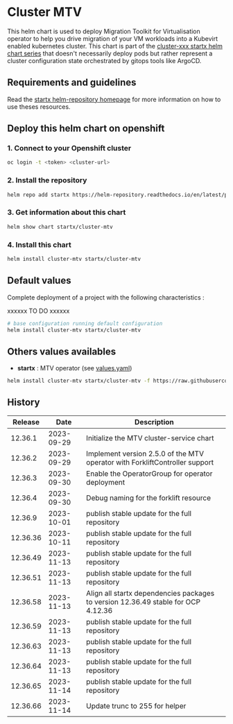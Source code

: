 # Cluster MTV

This helm chart is used to deploy Migration Toolkit for Virtualisation operator to help you drive migration of your VM workloads into a Kubevirt enabled kubernetes cluster.
This chart is part of the [cluster-xxx startx helm chart series](https://helm-repository.readthedocs.io#cluster-helm-charts) that doesn't necessarily deploy pods but rather represent a cluster configuration state orchestrated by gitops tools like ArgoCD.

## Requirements and guidelines

Read the [startx helm-repository homepage](https://helm-repository.readthedocs.io) for
more information on how to use theses resources.

## Deploy this helm chart on openshift

### 1. Connect to your Openshift cluster

```bash
oc login -t <token> <cluster-url>
```

### 2. Install the repository

```bash
helm repo add startx https://helm-repository.readthedocs.io/en/latest/packages/
```

### 3. Get information about this chart

```bash
helm show chart startx/cluster-mtv
```

### 4. Install this chart

```bash
helm install cluster-mtv startx/cluster-mtv
```

## Default values

Complete deployment of a project with the following characteristics :

xxxxxx TO DO xxxxxx

```bash
# base configuration running default configuration
helm install cluster-mtv startx/cluster-mtv
```

## Others values availables

- **startx** : MTV operator (see [values.yaml](https://raw.githubusercontent.com/startxfr/helm-repository/master/charts/cluster-mtv/values-startx.yaml))

```bash
helm install cluster-mtv startx/cluster-mtv -f https://raw.githubusercontent.com/startxfr/helm-repository/master/charts/cluster-mtv/values-startx.yaml
```

## History

| Release  | Date       | Description                                                                                    |
| -------- | ---------- | ---------------------------------------------------------------------------------------------- |
| 12.36.1 | 2023-09-29 | Initialize the MTV cluster-service chart
| 12.36.2 | 2023-09-29 | Implement version 2.5.0 of the MTV operator with ForkliftController support
| 12.36.3 | 2023-09-30 | Enable the OperatorGroup for operator deployment
| 12.36.4 | 2023-09-30 | Debug naming for the forklift resource
| 12.36.9 | 2023-10-01 | publish stable update for the full repository
| 12.36.36 | 2023-10-11 | publish stable update for the full repository
| 12.36.49 | 2023-11-13 | publish stable update for the full repository
| 12.36.51 | 2023-11-13 | publish stable update for the full repository
| 12.36.58 | 2023-11-13 | Align all startx dependencies packages to version 12.36.49 stable for OCP 4.12.36
| 12.36.59 | 2023-11-13 | publish stable update for the full repository
| 12.36.63 | 2023-11-13 | publish stable update for the full repository
| 12.36.64 | 2023-11-13 | publish stable update for the full repository
| 12.36.65 | 2023-11-14 | publish stable update for the full repository
| 12.36.66 | 2023-11-14 | Update trunc to 255 for helper
